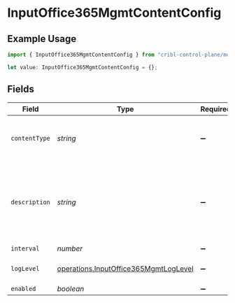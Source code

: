 # InputOffice365MgmtContentConfig

## Example Usage

```typescript
import { InputOffice365MgmtContentConfig } from "cribl-control-plane/models/operations";

let value: InputOffice365MgmtContentConfig = {};
```

## Fields

| Field                                                                                          | Type                                                                                           | Required                                                                                       | Description                                                                                    |
| ---------------------------------------------------------------------------------------------- | ---------------------------------------------------------------------------------------------- | ---------------------------------------------------------------------------------------------- | ---------------------------------------------------------------------------------------------- |
| `contentType`                                                                                  | *string*                                                                                       | :heavy_minus_sign:                                                                             | Office 365 Management Activity API Content Type                                                |
| `description`                                                                                  | *string*                                                                                       | :heavy_minus_sign:                                                                             | If interval type is minutes the value entered must evenly divisible by 60 or save will fail    |
| `interval`                                                                                     | *number*                                                                                       | :heavy_minus_sign:                                                                             | N/A                                                                                            |
| `logLevel`                                                                                     | [operations.InputOffice365MgmtLogLevel](../../models/operations/inputoffice365mgmtloglevel.md) | :heavy_minus_sign:                                                                             | Collector runtime Log Level                                                                    |
| `enabled`                                                                                      | *boolean*                                                                                      | :heavy_minus_sign:                                                                             | N/A                                                                                            |